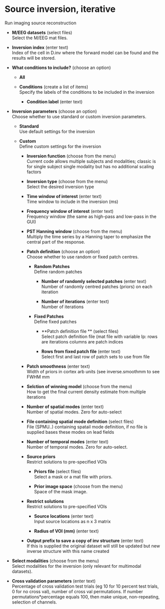 # Source inversion, iterative  
Run imaging source reconstruction  

* **M/EEG datasets** (select files)  
Select the M/EEG mat files.  

* **Inversion index** (enter text)  
Index of the cell in D.inv where the forward model can be found and the results will be stored.  

* **What conditions to include?** (choose an option)  
  

    * **All**   
      

    * **Conditions** (create a list of items)  
    Specify the labels of the conditions to be included in the inversion  

        * **Condition label** (enter text)  
          

* **Inversion parameters** (choose an option)  
Choose whether to use standard or custom inversion parameters.  

    * **Standard**   
    Use default settings for the inversion  

    * **Custom**   
    Define custom settings for the inversion  

        * **Inversion function** (choose from the menu)  
        Current code allows multiple subjects and modalities; classic is for single subject single modality but has no additional scaling factors  

        * **Inversion type** (choose from the menu)  
        Select the desired inversion type  

        * **Time window of interest** (enter text)  
        Time window to include in the inversion (ms)  

        * **Frequency window of interest** (enter text)  
        Frequency window (the same as high-pass and low-pass in the GUI)  

        * **PST Hanning window** (choose from the menu)  
        Multiply the time series by a Hanning taper to emphasize the central part of the response.  

        * **Patch definition** (choose an option)  
        Choose whether to use random or fixed patch centres.  

            * **Random Patches**   
            Define random patches  

                * **Number of randomly selected patches** (enter text)  
                Number of randomly centred patches (priors) on each iteration  

                * **Number of iterations** (enter text)  
                Number of iterations  

            * **Fixed Patches**   
            Define fixed patches  

                * **Patch definition file ** (select files)  
                Select patch definition file (mat file with variable Ip: rows are iterations columns are patch indices   

                * **Rows from fixed patch file** (enter text)  
                Select first and last row of patch sets to use from file  

        * **Patch smoothness** (enter text)  
        Width of priors in cortex arb units (see inverse.smoothmm to see FWHM mm  

        * **Selction of winning model** (choose from the menu)  
        How to get the final current density estimate from multiple iterations  

        * **Number of spatial modes** (enter text)  
        Number of spatial modes. Zero for auto-select  

        * **File containing spatial mode definition** (select files)  
        File (SPMU..) containing spatail mode definition, if no file is supplied bases these modes on lead fields  

        * **Number of temporal modes** (enter text)  
        Number of temporal modes. Zero for auto-select.  

        * **Source priors**   
        Restrict solutions to pre-specified VOIs  

            * **Priors file** (select files)  
            Select a mask or a mat file with priors.  

            * **Prior image space** (choose from the menu)  
            Space of the mask image.  

        * **Restrict solutions**   
        Restrict solutions to pre-specified VOIs  

            * **Source locations** (enter text)  
            Input source locations as n x 3 matrix  

            * **Radius of VOI (mm)** (enter text)  
              

        * **Output prefix to save a copy of inv structure** (enter text)  
        If this is supplied the original dataset will still be updated but new inverse structure with this name created  

* **Select modalities** (choose from the menu)  
Select modalities for the inversion (only relevant for multimodal datasets).  

* **Cross validation parameters** (enter text)  
Percentage of cross validation test trials (eg 10 for 10 percent test trials, 0 for no cross val), number of cross val permutations. If number permutations*percentage equals 100, then make unique, non-repeating, selection of channels.  
